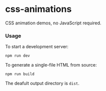 # css-animations

CSS animation demos, no JavaScript required.

### Usage

To start a development server:

```shell
npm run dev
```

To generate a single-file HTML from source:

```shell
npm run build
```

The deafult output directory is `dist`.
